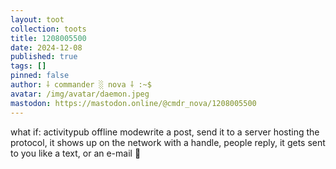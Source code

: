 ```yaml
---
layout: toot
collection: toots
title: 1208005500
date: 2024-12-08
published: true
tags: []
pinned: false
author: ⸸ commander ░ nova ⸸ :~$
avatar: /img/avatar/daemon.jpeg
mastodon: https://mastodon.online/@cmdr_nova/1208005500
---
```


what if: activitypub offline modewrite a post, send it to a server hosting the protocol, it shows up on the network with a handle, people reply, it gets sent to you like a text, or an e-mail 🤔
